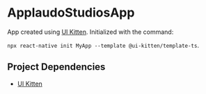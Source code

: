 # ApplaudoStudiosApp

App created using [UI Kitten](https://github.com/akveo/react-native-ui-kitten "UI Kitten"). Initialized with the command:

`npx react-native init MyApp --template @ui-kitten/template-ts`.

## Project Dependencies

- [UI Kitten](https://github.com/akveo/react-native-ui-kitten)

